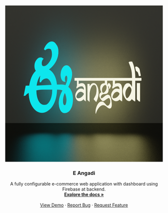 <p align="center">
  <a href="https://github.com/E-Angadi/AngadiWeb">
    <img src="public/imgs/LOGO2.png" alt="Logo" height="500" width="1000">
  </a>

  <h3 align="center">E Angadi</h3>

  <p align="center">
    A fully configurable e-commerce web application with dashboard using Firebase at backend. 
    <br />
    <a href="https://github.com/E-Angadi/AngadiWeb" target="blank"><strong>Explore the docs »</strong></a>
    <br />
    <br />
    <a href="https://eangadi-a2aa8.web.app/">View Demo</a>
    ·
    <a href="https://github.com/E-Angadi/AngadiWeb/issues">Report Bug</a>
    ·
    <a href="https://github.com/E-Angadi/AngadiWeb/issues">Request Feature</a>
  </p>
</p>
